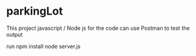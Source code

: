 # parkingLot
This project javascript / Node js for the code
can use Postman to test the output

run npm install
node server.js
